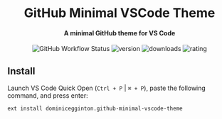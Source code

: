 <h1 align='center'> GitHub Minimal VSCode Theme</h1>
<h4 align='center'>A minimal GitHub theme for VS Code</h4>

<div align='center'>
  <img alt="GitHub Workflow Status" src="https://img.shields.io/github/workflow/status/dominicegginton/github-minimal-vscode-theme/CI.svg?maxAge=86400&style=for-the-badge&labelColor=24292e&color=0366d6&label=ci">
  <img alt="version" src="https://img.shields.io/vscode-marketplace/v/dominicegginton.github-minimal-vscode-theme.svg?maxAge=3600&style=for-the-badge&labelColor=24292e&color=0366d6">
  <img alt="downloads" src="https://img.shields.io/visual-studio-marketplace/d/dominicegginton.github-minimal-vscode-theme.svg?maxAge=3600&style=for-the-badge&labelColor=24292e&color=0366d6">
  <img alt="rating" src="https://img.shields.io/visual-studio-marketplace/stars/dominicegginton.github-minimal-vscode-theme.svg?maxAge=86400&style=for-the-badge&labelColor=24292e&color=0366d6">
</div>

## Install

Launch VS Code Quick Open (`Ctrl + P` | `⌘ + P`), paste the following command, and press enter: 
```
ext install dominicegginton.github-minimal-vscode-theme
```

